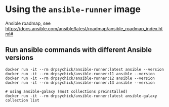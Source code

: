 # Using the `ansible-runner` image

Ansible roadmap, see https://docs.ansible.com/ansible/latest/roadmap/ansible_roadmap_index.html#

## Run ansible commands with different Ansible versions
```shell
docker run -it --rm drpsychick/ansible-runner:latest ansible --version
docker run -it --rm drpsychick/ansible-runner:11 ansible --version
docker run -it --rm drpsychick/ansible-runner:12 ansible --version
docker run -it --rm drpsychick/ansible-runner:13 ansible --version

# using ansible-galaxy (most collections preinstalled)
docker run -it --rm drpsychick/ansible-runner:latest ansible-galaxy collection list
```